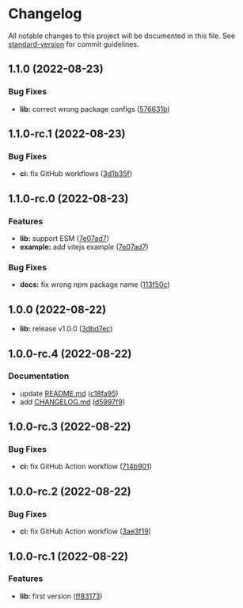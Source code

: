 # Changelog

All notable changes to this project will be documented in this file. See [standard-version](https://github.com/conventional-changelog/standard-version) for commit guidelines.

## 1.1.0 (2022-08-23)

### Bug Fixes

* **lib:** correct wrong package configs ([576631b](https://github.com/ansidev/swetrix-vue/commit/576631beee16b0a35c3c5f9dbb35643414e953bd))

## 1.1.0-rc.1 (2022-08-23)

### Bug Fixes

* **ci:** fix GitHub workflows ([3d1b35f](https://github.com/ansidev/swetrix-vue/commit/3d1b35f53ed2e520eb47670c48830ce12428bc0d))

## 1.1.0-rc.0 (2022-08-23)

### Features

* **lib:** support ESM ([7e07ad7](https://github.com/ansidev/swetrix-vue/commit/7e07ad718c946dc47b92f1ef99b5fe5d1f89bccc))
* **example:** add vitejs example ([7e07ad7](https://github.com/ansidev/swetrix-vue/commit/7e07ad718c946dc47b92f1ef99b5fe5d1f89bccc))

### Bug Fixes

* **docs:** fix wrong npm package name ([113f50c](https://github.com/ansidev/swetrix-vue/commit/113f50c7df7d2dc4ea62aacb8ba05ce3eebcd860))

## 1.0.0 (2022-08-22)

- **lib:** release v1.0.0 ([3dbd7ec](https://github.com/ansidev/swetrix-vue/commit/3dbd7ec805a1409311cfeab54c7e1a4500fcf64a))

## 1.0.0-rc.4 (2022-08-22)

### Documentation

- update [README.md](./README.md) ([c18fa95](https://github.com/ansidev/swetrix-vue/commit/c18fa95316445f8eea52893cb3e1717b28061d1e))
- add [CHANGELOG.md](./CHANGELOG.md) ([d5997f9](https://github.com/ansidev/swetrix-vue/commit/d5997f98f28f549cdd2205f914125dae8c22ba95))

## 1.0.0-rc.3 (2022-08-22)

### Bug Fixes

- **ci:** fix GitHub Action workflow ([714b901](https://github.com/ansidev/swetrix-vue/commit/714b901e52951257fd345bf62b9aeb22cce3f369))

## 1.0.0-rc.2 (2022-08-22)

### Bug Fixes

- **ci:** fix GitHub Action workflow ([3ae3f19](https://github.com/ansidev/swetrix-vue/commit/3ae3f19a403e9b7d5316420571fd53fe1c640e3b))

## 1.0.0-rc.1 (2022-08-22)

### Features

- **lib:** first version ([ff83173](https://github.com/ansidev/swetrix-vue/commit/ff83173486eeb0722ac2cd761b94307b5809e609))
